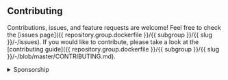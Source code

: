 ## Contributing

Contributions, issues, and feature requests are welcome! Feel free to check the [issues page]({{ repository.group.dockerfile }}/{{ subgroup }}/{{ slug }}/-/issues). If you would like to contribute, please take a look at the [contributing guide]({{ repository.group.dockerfile }}/{{ subgroup }}/{{ slug }}/-/blob/master/CONTRIBUTING.md).

<details>
<summary>Sponsorship</summary>
<br/>
<blockquote>
<br/>
I create open source projects out of love. Although I have a job, shelter, and as much fast food as I can handle, it would still be pretty cool to be appreciated by the community for something I have spent a lot of time and money on. Please consider sponsoring me! Who knows? Maybe I will be able to quit my job and publish open source full time.
<br/><br/>Sincerely,<br/><br/>

**_{{ author_fullname }}_**<br/><br/>

</blockquote>

<a href="{{ profile.patreon }}">
  <img src="{{ assets.patreon_image }}" width="160">
</a>

</details>
